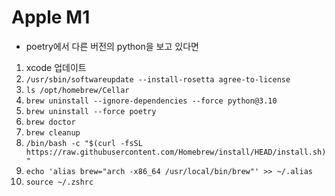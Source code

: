 # Apple M1
* poetry에서 다른 버전의 python을 보고 있다면
1. xcode 업데이트
1. `/usr/sbin/softwareupdate --install-rosetta agree-to-license`
1. `ls /opt/homebrew/Cellar`
1. `brew uninstall --ignore-dependencies --force python@3.10`
1. `brew uninstall --force poetry`
1. `brew doctor`
1. `brew cleanup`
1. `/bin/bash -c "$(curl -fsSL https://raw.githubusercontent.com/Homebrew/install/HEAD/install.sh)"`
1. `echo 'alias brew="arch -x86_64 /usr/local/bin/brew"' >> ~/.alias`
1. `source ~/.zshrc`
